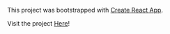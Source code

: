 This project was bootstrapped with [Create React App](https://github.com/facebook/create-react-app). 

Visit the project [Here](https://alec-huang-labs.github.io/RandomQuotes/)!

